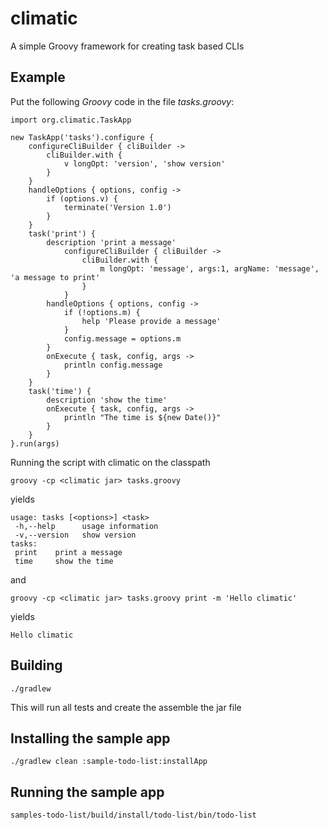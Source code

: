 climatic
========

A simple Groovy framework for creating task based CLIs

Example
-------

Put the following *Groovy* code in the file _tasks.groovy_:

    import org.climatic.TaskApp

    new TaskApp('tasks').configure {
        configureCliBuilder { cliBuilder ->
            cliBuilder.with {
                v longOpt: 'version', 'show version'
            }
        }
        handleOptions { options, config ->
            if (options.v) {
                terminate('Version 1.0')
            }
        }
        task('print') {
            description 'print a message'
                configureCliBuilder { cliBuilder ->
                    cliBuilder.with {
                        m longOpt: 'message', args:1, argName: 'message', 'a message to print'
                    }
                }
            handleOptions { options, config ->
                if (!options.m) {
                    help 'Please provide a message'
                }
                config.message = options.m
            }
            onExecute { task, config, args ->
                println config.message
            }
        }
        task('time') {
            description 'show the time'
            onExecute { task, config, args ->
                println "The time is ${new Date()}"
            }
        }
    }.run(args)


Running the script with climatic on the classpath

    groovy -cp <climatic jar> tasks.groovy

yields

    usage: tasks [<options>] <task>
     -h,--help      usage information
     -v,--version   show version
    tasks:
     print    print a message
     time     show the time


and

    groovy -cp <climatic jar> tasks.groovy print -m 'Hello climatic'

yields

    Hello climatic



Building
--------

    ./gradlew
This will run all tests and create the assemble the jar file

Installing the sample app
-------------------------

    ./gradlew clean :sample-todo-list:installApp

Running the sample app
----------------------

    samples-todo-list/build/install/todo-list/bin/todo-list
